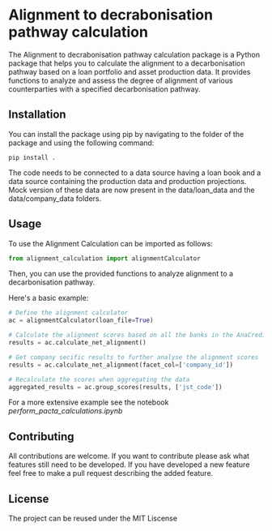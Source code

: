# Alignment to decrabonisation pathway calculation

The Alignment to decrabonisation pathway calculation package is a Python package that helps you to calculate the alignment to a decarbonisation pathway based on a loan portfolio and asset production data. It provides functions to analyze and assess the degree of alignment of various counterparties with a specified decarbonisation pathway.

## Installation

You can install the package using pip by navigating to the folder of the package and using the following command:

```
pip install .
```

The code needs to be connected to a data source having a loan book and a data source containing the production data and production projections. Mock version of these data are now present in the data/loan_data and the data/company_data folders.   

## Usage

To use the Alignment Calculation can be imported as follows:

```python
from alignment_calculation import alignmentCalculator
```

Then, you can use the provided functions to analyze alignment to a decarbonisation pathway.

Here's a basic example:

```python
# Define the alignment calculator
ac = alignmentCalculator(loan_file=True)

# Calculate the alignment scores based on all the banks in the AnaCredit sample
results = ac.calculate_net_alignment()

# Get company secific results to further analyse the alignment scores
results = ac.calculate_net_alignment(facet_col=['company_id'])

# Recalculate the scores when aggregating the data
aggregated_results = ac.group_scores(results, ['jst_code'])
```

For a more extensive example see the notebook *perform_pacta_calculations.ipynb*


## Contributing

All contributions are welcome. If you want to contribute please ask what features still need to be developed. If you have developed a new feature feel free to make a pull request describing the added feature.


## License

The project can be reused under the MIT Liscense



